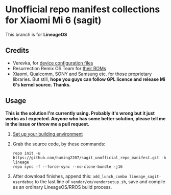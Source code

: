 # Unofficial repo manifest collections for Xiaomi Mi 6 (sagit)

This branch is for **LineageOS**

## Credits

- Verevka, for [device configuration files](https://github.com/Verevka/android_device_xiaomi_sagit)
- Resurrection Remix OS Team for [their ROMs](https://github.com/ResurrectionRemix)
- Xiaomi, Qualcomm, SONY and Samsung etc. for those proprietary libraries. But still, **hope you guys can follow GPL licence and release Mi 6's kernel source. Thanks.**

## Usage

**This is the solution I'm currently using. Probably it's wrong but it just works as I expected. Anyone who has some better solution, please tell me in the issue or throw me a pull request.**

1. [Set up your building environment](https://source.android.com/source/initializing?hl=en)
2. Grab the source code, by these commands:

	```
	repo init -u https://github.com/huming2207/sagit_unofficial_repo_manifest.git -b lineage
	repo sync -f --force-sync --no-clone-bundle -j16
	```
	
3. After download finishes, append this: `add_lunch_combo lineage_sagit-userdebug` to the last line of `vendor/cm/vendorsetup.sh`, save and compile as an ordinary LineageOS/RROS build process.